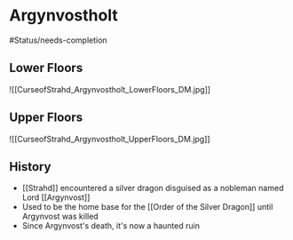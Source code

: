 # Argynvostholt
#Status/needs-completion 
## Lower Floors
![[CurseofStrahd_Argynvostholt_LowerFloors_DM.jpg]]
## Upper Floors
![[CurseofStrahd_Argynvostholt_UpperFloors_DM.jpg]]
## History
* [[Strahd]] encountered a silver dragon disguised as a nobleman named Lord [[Argynvost]]
* Used to be the home base for the [[Order of the Silver Dragon]] until Argynvost was killed
* Since Argynvost's death, it's now a haunted ruin